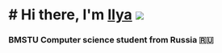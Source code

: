 # # Hi there, I'm [Ilya](https://vk.com/r3al1ty_official) ![](https://tenor.com/ru/view/emoji-smiley-wave-hi-hello-gif-17334424) 
### BMSTU Computer science student from Russia 🇷🇺



<!--
**R3al1ty1/R3al1ty1** is a ✨ _special_ ✨ repository because its `README.md` (this file) appears on your GitHub profile.

Here are some ideas to get you started:

- 🔭 I’m currently working on ...
- 🌱 I’m currently learning ...
- 👯 I’m looking to collaborate on ...
- 🤔 I’m looking for help with ...
- 💬 Ask me about ...
- 📫 How to reach me: ...
- 😄 Pronouns: ...
- ⚡ Fun fact: ...
-->
